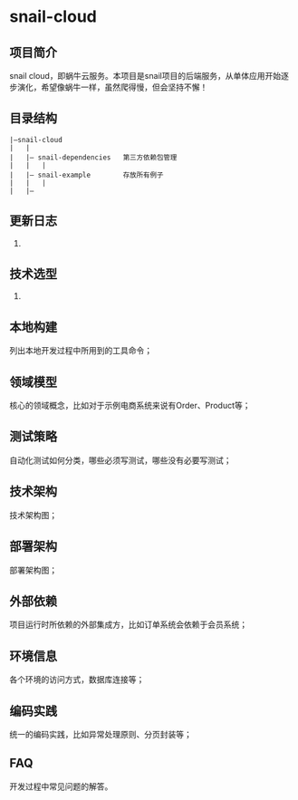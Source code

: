 # snail-cloud

## 项目简介
snail cloud，即蜗牛云服务。本项目是snail项目的后端服务，从单体应用开始逐步演化，希望像蜗牛一样，虽然爬得慢，但会坚持不懈！

## 目录结构

```
|—snail-cloud
|   |
|   |— snail-dependencies   第三方依赖包管理
|   |   |
|   |— snail-example        存放所有例子
|   |   |
|   |— 

```

## 更新日志
1. 

## 技术选型
1. 

## 本地构建
列出本地开发过程中所用到的工具命令；

## 领域模型
核心的领域概念，比如对于示例电商系统来说有Order、Product等；

## 测试策略
自动化测试如何分类，哪些必须写测试，哪些没有必要写测试；

## 技术架构
技术架构图；

## 部署架构
部署架构图；

## 外部依赖
项目运行时所依赖的外部集成方，比如订单系统会依赖于会员系统；

## 环境信息
各个环境的访问方式，数据库连接等；

## 编码实践
统一的编码实践，比如异常处理原则、分页封装等；

## FAQ
开发过程中常见问题的解答。
